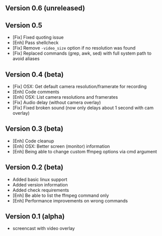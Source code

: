 Version 0.6 (unreleased)
-----------

Version 0.5
-----------

- [Fix] Fixed quoting issue
- [Enh] Pass shellcheck
- [Fix] Remove `-video_size` option if no resolution was found
- [Fix] Replaced commands (grep, awk, sed) with full system path to avoid aliases


Version 0.4 (beta)
-----------

- [Fix] OSX: Get default camera resolution/framerate for recording
- [Enh] Code comments
- [Enh] OSX: List camera resolutions and framerates
- [Fix] Audio delay (without camera overlay)
- [Fix] Fixed broken sound (now only delays about 1 second with cam overlay)


Version 0.3 (beta)
-----------

- [Enh] Code cleanup
- [Enh] OSX: Better screen (monitor) information
- [Enh] Being able to change custom ffmpeg options via cmd argument


Version 0.2 (beta)
-----------

- Added basic linux support
- Added version information
- Added check requirements
- [Enh] Be able to list the ffmpeg command only
- [Enh] Performance improvements on wrong commands


Version 0.1 (alpha)
-----------

- screencast with video overlay


